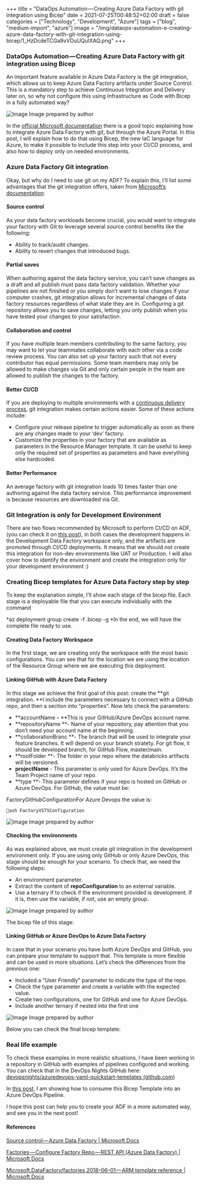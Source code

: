 ﻿+++
title = "DataOps Automation — Creating Azure Data Factory with git integration using Bicep"
date = 2021-07-25T00:48:52+02:00
draft = false
categories = ["Technology", "Development", "Azure"]
tags = ["blog", "medium-import", "azure"]
image = "/img/dataops-automation-e-creating-azure-data-factory-with-git-integration-using-bicep/1_HzDcdeTCGa9vVDuUQulXAQ.png"
+++

### DataOps Automation — Creating Azure Data Factory with git integration using Bicep

An important feature available in Azure Data Factory is the git integration, which allows us to keep Azure Data Factory artifacts under Source Control. This is a mandatory step to achieve Continuous Integration and Delivery later on, so why not configure this using Infrastructure as Code with Bicep in a fully automated way?

![Image](/img/dataops-automation-e-creating-azure-data-factory-with-git-integration-using-bicep/1_HzDcdeTCGa9vVDuUQulXAQ.png)
Image prepared by author

In the [official Microsoft documentation](https://docs.microsoft.com/en-us/azure/data-factory/source-control#advantages-of-git-integration) there is a good topic explaining how to integrate Azure Data Factory with git, but through the Azure Portal. In this post, I will explain how to do that using Bicep, the new IaC language for Azure, to make it possible to include this step into your CI/CD process, and also how to deploy only on needed environments.

### Azure Data Factory Git integration

Okay, but why do I need to use git on my ADF? To explain this, I’ll list some advantages that the git integration offers, taken from [Microsoft’s documentation](https://docs.microsoft.com/en-us/azure/data-factory/source-control#advantages-of-git-integration):

#### **Source control**

As your data factory workloads become crucial, you would want to integrate your factory with Git to leverage several source control benefits like the following:

- Ability to track/audit changes.
- Ability to revert changes that introduced bugs.

#### **Partial saves**

When authoring against the data factory service, you can’t save changes as a draft and all publish must pass data factory validation. Whether your pipelines are not finished or you simply don’t want to lose changes if your computer crashes, git integration allows for incremental changes of data factory resources regardless of what state they are in. Configuring a git repository allows you to save changes, letting you only publish when you have tested your changes to your satisfaction.

#### Collaboration and control

If you have multiple team members contributing to the same factory, you may want to let your teammates collaborate with each other via a code review process. You can also set up your factory such that not every contributor has equal permissions. Some team members may only be allowed to make changes via Git and only certain people in the team are allowed to publish the changes to the factory.

#### Better CI/CD

If you are deploying to multiple environments with a [continuous delivery process](https://docs.microsoft.com/en-us/azure/data-factory/continuous-integration-deployment), git integration makes certain actions easier. Some of these actions include:

- Configure your release pipeline to trigger automatically as soon as there are any changes made to your ‘dev’ factory.
- Customize the properties in your factory that are available as parameters in the Resource Manager template. It can be useful to keep only the required set of properties as parameters and have everything else hardcoded.

#### Better Performance

An average factory with git integration loads 10 times faster than one authoring against the data factory service. This performance improvement is because resources are downloaded via Git.

### Git Integration is only for Development Environment

There are two flows recommended by Microsoft to perform CI/CD on ADF, (you can check it on [this post](https://towardsdatascience.com/azure-data-factory-ci-cd-made-simple-building-and-deploying-your-arm-templates-with-azure-devops-30c30595afa5)), in both cases the development happens in the Development Data Factory workspace only, and the artifacts are promoted through CI/CD deployments. It means that we should not create this integration for non-dev environments like UAT or Production. I will also cover how to identify the environment and create the integration only for your development environment :)

### Creating Bicep templates for Azure Data Factory step by step

To keep the explanation simple, I’ll show each stage of the bicep file. Each stage is a deployable file that you can execute individually with the command

*az deployment group create -f <your file>.bicep -g <your resource group>*In the end, we will have the complete file ready to use.

#### Creating Data Factory Workspace

In the first stage, we are creating only the workspace with the most basic configurations. You can see that for the location we are using the location of the Resource Group where we are executing this deployment.

#### Linking GitHub with Azure Data Factory

In this stage we achieve the first goal of this post: create the **git integration. **I include the parameters necessary to connect with a GitHub repo, and then a section into “properties”. Now lets check the parameters:

- **accountName **-** **This is your GitHub/Azure DevOps account name.
- **repositoryName **- Name of your repository, pay attention that you don’t need your account name at the beginning.
- **collaborationBranc **- The branch that will be used to integrate your feature branches. It will depend on your branch stratety. For git flow, it should be developed branch, for GitHub Flow, master/main.
- **rootFolder **- The folder in your repo where the databricks artifacts will be versioned.
- **projectName** - This parameter is only used for Azure DevOps. It’s the Team Project name of your repo.
- **type **- This parameter defines if your repo is hosted on GitHub or Azure DevOps. For GitHub, the value must be:

FactoryGitHubConfigurationFor Azure Devops the value is:

`ash
FactoryVSTSConfiguration
`

![Image](/img/dataops-automation-e-creating-azure-data-factory-with-git-integration-using-bicep/1_kPiiBIbO9dRU8xDRdSdOmg.png)
Image prepared by author

#### Checking the environments

As was explained above, we must create git integration in the development environment only. If you are using only GitHub or only Azure DevOps, this stage should be enough for your scenario. To check that, we need the following steps:

- An environment parameter.
- Extract the content of **repoConfiguration** to an external variable.
- Use a ternary if to check if the environment provided is development. If it is, then use the variable, if not, use an empty group.

![Image](/img/dataops-automation-e-creating-azure-data-factory-with-git-integration-using-bicep/1_sR-iArVHnrubuSbaaH4a4A.png)
Image prepared by author

The bicep file of this stage:

#### Linking GitHub or Azure DevOps to Azure Data Factory

In case that in your scenario you have both Azure DevOps and GitHub, you can prepare your template to support that. This template is more flexible and can be used in more situations. Let’s check the differences from the previous one:

- Included a “User Friendly” parameter to indicate the type of the repo.
- Check the type parameter and create a variable with the expected value.
- Create two configurations, one for GitHub and one for Azure DevOps.
- Include another ternary if nested into the first one

![Image](/img/dataops-automation-e-creating-azure-data-factory-with-git-integration-using-bicep/1_axZ5TeO8PChLhDkzhOEbhA.png)
Image prepared by author

Below you can check the final bicep template:

### Real life example

To check these examples in more realistic situations, I have been working in a repository in GitHub with examples of pipelines configured and working. You can check that in the DevOps Nights GitHub here: [devopsnights/azuredevops-yaml-quickstart-templates (github.com)](https://github.com/devopsnights/azuredevops-yaml-quickstart-templates)

In [this post](https://towardsdatascience.com/azure-data-factory-ci-cd-made-simple-building-and-deploying-your-arm-templates-with-azure-devops-30c30595afa5), I am showing how to consume this Bicep Template into an Azure DevOps Pipeline.

I hope this post can help you to create your ADF in a more automated way, and see you in the next post!

#### References

[Source control — Azure Data Factory | Microsoft Docs](https://docs.microsoft.com/en-us/azure/data-factory/source-control#advantages-of-git-integration)

[Factories — Configure Factory Repo — REST API (Azure Data Factory) | Microsoft Docs](https://docs.microsoft.com/en-us/rest/api/datafactory/factories/configure-factory-repo#factoryvstsconfiguration)

[Microsoft.DataFactory/factories 2018–06–01 — ARM template reference | Microsoft Docs](https://docs.microsoft.com/en-us/azure/templates/microsoft.datafactory/factories?tabs=json)
